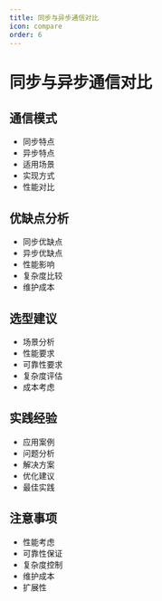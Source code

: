 ```yaml
---
title: 同步与异步通信对比
icon: compare
order: 6
---
```


# 同步与异步通信对比

## 通信模式
- 同步特点
- 异步特点
- 适用场景
- 实现方式
- 性能对比

## 优缺点分析
- 同步优缺点
- 异步优缺点
- 性能影响
- 复杂度比较
- 维护成本

## 选型建议
- 场景分析
- 性能要求
- 可靠性要求
- 复杂度评估
- 成本考虑

## 实践经验
- 应用案例
- 问题分析
- 解决方案
- 优化建议
- 最佳实践

## 注意事项
- 性能考虑
- 可靠性保证
- 复杂度控制
- 维护成本
- 扩展性
